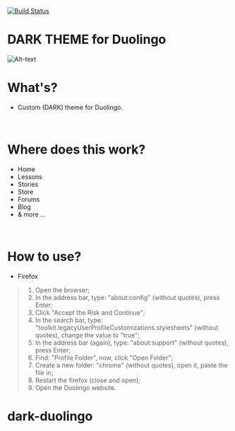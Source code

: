 [![Build Status](https://travis-ci.com/travis-ci/travis-web.svg?branch=bd-config-messages)](https://travis-ci.com/travis-ci/travis-web)
# DARK THEME for Duolingo
![Alt-text](https://i.imgur.com/UgLBRbl.png)
<br />

# What's?
 - Custom (DARK) theme for Duolingo.
<br />

# Where does this work?

- Home
- Lessons
- Stories
- Store
- Forums
- Blog
- & more ...

<br />

# How to use?

- Firefox
>1. Open the browser;
>2. In the address bar, type: "about:config" (without quotes), press Enter;
>3. Click "Accept the Risk and Continue";
>4. In the search bar, type: "toolkit.legacyUserProfileCustomizations.stylesheets" (without quotes), change the value to "true";
>5. In the address bar (again), type: "about:support" (without quotes), press Enter;
>6. Find: "Profile Folder", now, click "Open Folder";
>7. Create a new folder: "chrome" (without quotes), open it, paste the file in;
>8. Restart the firefox (close and open);
>9. Open the Duolingo website.



# dark-duolingo

